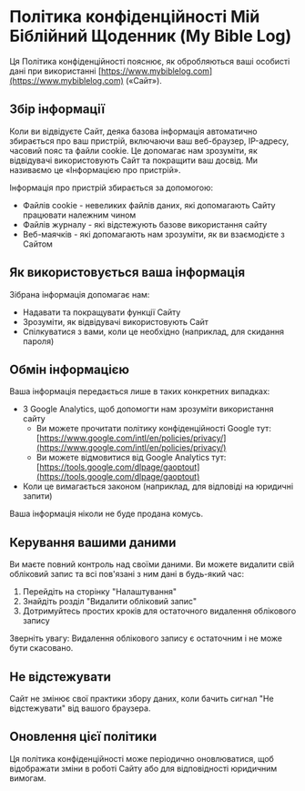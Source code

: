 # Політика конфіденційності Мій Біблійний Щоденник (My Bible Log)

Ця Політика конфіденційності пояснює, як обробляються ваші особисті дані при використанні [https://www.mybiblelog.com](https://www.mybiblelog.com) («Сайт»).

## Збір інформації

Коли ви відвідуєте Сайт, деяка базова інформація автоматично збирається про ваш пристрій, включаючи ваш веб-браузер, IP-адресу, часовий пояс та файли cookie. Це допомагає нам зрозуміти, як відвідувачі використовують Сайт та покращити ваш досвід. Ми називаємо це «Інформацією про пристрій».

Інформація про пристрій збирається за допомогою:

* Файлів cookie - невеликих файлів даних, які допомагають Сайту працювати належним чином
* Файлів журналу - які відстежують базове використання сайту
* Веб-маячків - які допомагають нам зрозуміти, як ви взаємодієте з Сайтом

## Як використовується ваша інформація

Зібрана інформація допомагає нам:

* Надавати та покращувати функції Сайту
* Зрозуміти, як відвідувачі використовують Сайт
* Спілкуватися з вами, коли це необхідно (наприклад, для скидання пароля)

## Обмін інформацією

Ваша інформація передається лише в таких конкретних випадках:

* З Google Analytics, щоб допомогти нам зрозуміти використання сайту
  * Ви можете прочитати політику конфіденційності Google тут: [https://www.google.com/intl/en/policies/privacy/](https://www.google.com/intl/en/policies/privacy/)
  * Ви можете відмовитися від Google Analytics тут: [https://tools.google.com/dlpage/gaoptout](https://tools.google.com/dlpage/gaoptout)
* Коли це вимагається законом (наприклад, для відповіді на юридичні запити)

Ваша інформація ніколи не буде продана комусь.

## Керування вашими даними

Ви маєте повний контроль над своїми даними. Ви можете видалити свій обліковий запис та всі пов'язані з ним дані в будь-який час:

1. Перейдіть на сторінку "Налаштування"
2. Знайдіть розділ "Видалити обліковий запис"
3. Дотримуйтесь простих кроків для остаточного видалення облікового запису

Зверніть увагу: Видалення облікового запису є остаточним і не може бути скасовано.

## Не відстежувати

Сайт не змінює свої практики збору даних, коли бачить сигнал "Не відстежувати" від вашого браузера.

## Оновлення цієї політики

Ця політика конфіденційності може періодично оновлюватися, щоб відображати зміни в роботі Сайту або для відповідності юридичним вимогам.
